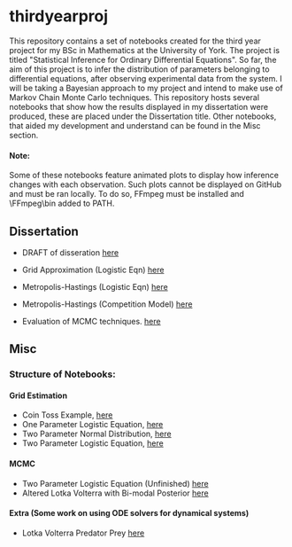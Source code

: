 # thirdyearproj
This repository contains a set of notebooks created for the third year project for my BSc in Mathematics at the University of York. The project is titled "Statistical Inference for Ordinary Differential Equations". So far, the aim of this project is to infer the distribution of parameters belonging to differential equations, after observing experimental data from the system. I will be taking a Bayesian approach to my project and intend to make use of Markov Chain Monte Carlo techniques. This repository hosts several notebooks that show how the results  displayed in my dissertation were produced, these are placed under the Dissertation  title. Other notebooks, that aided my development and understand can be found in the Misc section.

#### Note:
Some of these notebooks feature animated plots to display how inference changes with each observation. Such plots cannot be displayed on GitHub and must be ran locally. To do so, FFmpeg must be installed and \FFmpeg\bin added to PATH.

##  Dissertation
- DRAFT of disseration [here](https://github.com/thomasarmstrong98/thirdyearproj/blob/master/thomas_armstrong.pdf)

- Grid Approximation (Logistic Eqn) [here](https://github.com/thomasarmstrong98/thirdyearproj/blob/master/two_param_logitic_grid_approx.ipynb)
- Metropolis-Hastings (Logistic Eqn) [here](https://github.com/thomasarmstrong98/thirdyearproj/blob/master/two_param_mcmc_logisitc_eqn.ipynb)
- Metropolis-Hastings (Competition Model) [here](https://github.com/thomasarmstrong98/thirdyearproj/blob/master/complex_lotka_volterra.ipynb)
- Evaluation of MCMC techniques. [here](https://github.com/thomasarmstrong98/thirdyearproj/blob/master/dissertation_eval_graphs.ipynb) 

## Misc
### Structure of Notebooks:

#### Grid Estimation 
- Coin Toss Example, [here](https://github.com/thomasarmstrong98/thirdyearproj/blob/master/bayesian_coin_toss_bias.ipynb)
- One Parameter Logistic Equation, [here](https://github.com/thomasarmstrong98/thirdyearproj/blob/master/bayesian_logistic_eqn_grid.ipynb)
- Two Parameter Normal Distribution, [here](https://github.com/thomasarmstrong98/thirdyearproj/blob/master/grid_approx_two_param_normal.ipynb)
- Two Parameter Logistic Equation, [here](https://github.com/thomasarmstrong98/thirdyearproj/blob/master/two_param_logitic_grid_approx.ipynb)
  
#### MCMC
- Two Parameter Logistic Equation (Unfinished) [here](https://github.com/thomasarmstrong98/thirdyearproj/blob/master/logistic_two_param_mcmc.ipynb)
- Altered Lotka Volterra with Bi-modal Posterior [here](https://github.com/thomasarmstrong98/thirdyearproj/blob/master/altered_lotka_volterra_mcmc.ipynb)

#### Extra (Some work on using ODE solvers for dynamical systems)
- Lotka Volterra Predator Prey [here](https://github.com/thomasarmstrong98/thirdyearproj/blob/master/ode_solver_exploration.ipynb)
